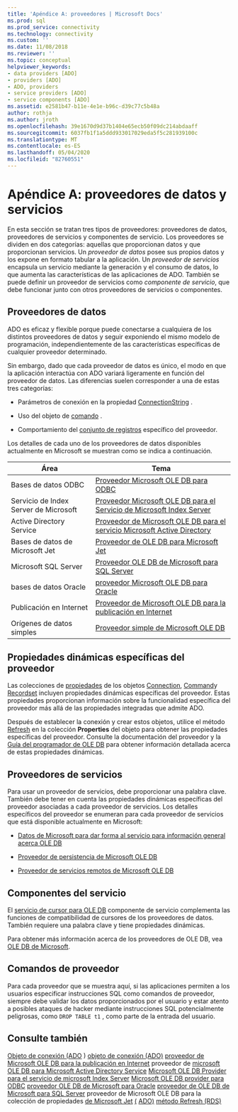 ```yaml
---
title: 'Apéndice A: proveedores | Microsoft Docs'
ms.prod: sql
ms.prod_service: connectivity
ms.technology: connectivity
ms.custom: ''
ms.date: 11/08/2018
ms.reviewer: ''
ms.topic: conceptual
helpviewer_keywords:
- data providers [ADO]
- providers [ADO]
- ADO, providers
- service providers [ADO]
- service components [ADO]
ms.assetid: e2581b47-b11e-4e1e-b96c-d39c77c5b48a
author: rothja
ms.author: jroth
ms.openlocfilehash: 39e1670d9d37b1404e65ecb50f09dc214abdaaff
ms.sourcegitcommit: 6037fb1f1a5ddd933017029eda5f5c281939100c
ms.translationtype: MT
ms.contentlocale: es-ES
ms.lasthandoff: 05/04/2020
ms.locfileid: "82760551"
---
```

# <a name="appendix-a-data-and-service-providers"></a>Apéndice A: proveedores de datos y servicios
En esta sección se tratan tres tipos de proveedores: proveedores de datos, proveedores de servicios y componentes de servicio. Los proveedores se dividen en dos categorías: aquellas que proporcionan datos y que proporcionan servicios. Un *proveedor de datos* posee sus propios datos y los expone en formato tabular a la aplicación. Un *proveedor de servicios* encapsula un servicio mediante la generación y el consumo de datos, lo que aumenta las características de las aplicaciones de ADO. También se puede definir un proveedor de servicios como *componente de servicio*, que debe funcionar junto con otros proveedores de servicios o componentes.

## <a name="data-providers"></a>Proveedores de datos
 ADO es eficaz y flexible porque puede conectarse a cualquiera de los distintos proveedores de datos y seguir exponiendo el mismo modelo de programación, independientemente de las características específicas de cualquier proveedor determinado.

 Sin embargo, dado que cada proveedor de datos es único, el modo en que la aplicación interactúa con ADO variará ligeramente en función del proveedor de datos. Las diferencias suelen corresponder a una de estas tres categorías:

-   Parámetros de conexión en la propiedad [ConnectionString](../../../ado/reference/ado-api/connectionstring-property-ado.md) .

-   Uso del objeto de [comando](../../../ado/reference/ado-api/command-object-ado.md) .

-   Comportamiento del [conjunto de registros](../../../ado/reference/ado-api/recordset-object-ado.md) específico del proveedor.

 Los detalles de cada uno de los proveedores de datos disponibles actualmente en Microsoft se muestran como se indica a continuación.

|Área|Tema|
|----------|-----------|
|Bases de datos ODBC|[Proveedor Microsoft OLE DB para ODBC](../../../ado/guide/appendixes/microsoft-ole-db-provider-for-odbc.md)|
|Servicio de Index Server de Microsoft|[Proveedor Microsoft OLE DB para el Servicio de Microsoft Index Server](../../../ado/guide/appendixes/microsoft-ole-db-provider-for-microsoft-indexing-service.md)|
|Active Directory Service|[Proveedor de Microsoft OLE DB para el servicio Microsoft Active Directory](../../../ado/guide/appendixes/microsoft-ole-db-provider-for-microsoft-active-directory-service.md)|
|Bases de datos de Microsoft Jet|[Proveedor de OLE DB para Microsoft Jet](../../../ado/guide/appendixes/microsoft-ole-db-provider-for-microsoft-jet.md)|
|Microsoft SQL Server|[Proveedor OLE DB de Microsoft para SQL Server](../../../ado/guide/appendixes/microsoft-ole-db-provider-for-sql-server.md)|
|bases de datos Oracle|[proveedor Microsoft OLE DB para Oracle](../../../ado/guide/appendixes/microsoft-ole-db-provider-for-oracle.md)|
|Publicación en Internet|[Proveedor de Microsoft OLE DB para la publicación en Internet](../../../ado/guide/appendixes/microsoft-ole-db-provider-for-internet-publishing.md)|
|Orígenes de datos simples|[Proveedor simple de Microsoft OLE DB](../../../ado/guide/appendixes/microsoft-ole-db-simple-provider.md)|

## <a name="provider-specific-dynamic-properties"></a>Propiedades dinámicas específicas del proveedor
 Las colecciones de [propiedades](../../../ado/reference/ado-api/properties-collection-ado.md) de los objetos [Connection](../../../ado/reference/ado-api/connection-object-ado.md), [Command](../../../ado/reference/ado-api/command-object-ado.md)y [Recordset](../../../ado/reference/ado-api/recordset-object-ado.md) incluyen propiedades dinámicas específicas del proveedor. Estas propiedades proporcionan información sobre la funcionalidad específica del proveedor más allá de las propiedades integradas que admite ADO.

 Después de establecer la conexión y crear estos objetos, utilice el método [Refresh](../../../ado/reference/ado-api/refresh-method-ado.md) en la colección **Properties** del objeto para obtener las propiedades específicas del proveedor. Consulte la documentación del proveedor y la [Guía del programador de OLE DB](https://msdn.microsoft.com/3c5e2dd5-35e5-4a93-ac3a-3818bb43bbf8) para obtener información detallada acerca de estas propiedades dinámicas.

## <a name="service-providers"></a>Proveedores de servicios
 Para usar un proveedor de servicios, debe proporcionar una palabra clave. También debe tener en cuenta las propiedades dinámicas específicas del proveedor asociadas a cada proveedor de servicios. Los detalles específicos del proveedor se enumeran para cada proveedor de servicios que está disponible actualmente en Microsoft:

-   [Datos de Microsoft para dar forma al servicio para información general acerca OLE DB](../../../ado/guide/appendixes/microsoft-data-shaping-service-for-ole-db-ado-service-provider.md)

-   [Proveedor de persistencia de Microsoft OLE DB](../../../ado/guide/appendixes/microsoft-ole-db-persistence-provider-ado-service-provider.md)

-   [Proveedor de servicios remotos de Microsoft OLE DB](../../../ado/guide/appendixes/microsoft-ole-db-remoting-provider-ado-service-provider.md)

## <a name="service-components"></a>Componentes del servicio
 El [servicio de cursor para OLE DB](../../../ado/guide/appendixes/microsoft-cursor-service-for-ole-db-ado-service-component.md) componente de servicio complementa las funciones de compatibilidad de cursores de los proveedores de datos. También requiere una palabra clave y tiene propiedades dinámicas.

 Para obtener más información acerca de los proveedores de OLE DB, vea [OLE DB de Microsoft](https://msdn.microsoft.com/library/windows/desktop/ms722784.aspx).

## <a name="provider-commands"></a>Comandos de proveedor
 Para cada proveedor que se muestra aquí, si las aplicaciones permiten a los usuarios especificar instrucciones SQL como comandos de proveedor, siempre debe validar los datos proporcionados por el usuario y estar atento a posibles ataques de hacker mediante instrucciones SQL potencialmente peligrosas, como `DROP TABLE t1` , como parte de la entrada del usuario.

## <a name="see-also"></a>Consulte también
 [Objeto de conexión (ADO](../../../ado/reference/ado-api/command-object-ado.md) ) [objeto de conexión (ADO)](../../../ado/reference/ado-api/connection-object-ado.md) [proveedor de Microsoft OLE DB para la publicación en Internet](../../../ado/guide/appendixes/microsoft-ole-db-provider-for-internet-publishing.md) proveedor de [microsoft OLE DB para Microsoft Active Directory Service](../../../ado/guide/appendixes/microsoft-ole-db-provider-for-microsoft-active-directory-service.md) [Microsoft OLE DB Provider para el servicio de microsoft Index Server](../../../ado/guide/appendixes/microsoft-ole-db-provider-for-microsoft-indexing-service.md) [Microsoft OLE DB provider para ODBC](../../../ado/guide/appendixes/microsoft-ole-db-provider-for-odbc.md) [proveedor OLE DB de Microsoft para Oracle](../../../ado/guide/appendixes/microsoft-ole-db-provider-for-oracle.md) [proveedor de OLE DB de Microsoft para SQL Server](../../../ado/guide/appendixes/microsoft-ole-db-provider-for-sql-server.md) proveedor de Microsoft OLE DB para la colección de propiedades [de Microsoft Jet](../../../ado/guide/appendixes/microsoft-ole-db-provider-for-microsoft-jet.md) [(](../../../ado/reference/ado-api/properties-collection-ado.md) [ADO)](../../../ado/reference/ado-api/recordset-object-ado.md) [método Refresh (RDS)](../../../ado/reference/rds-api/refresh-method-rds.md)
